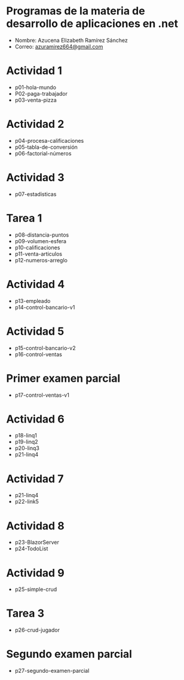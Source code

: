 # Programas de la materia de desarrollo de aplicaciones en .net

- Nombre: Azucena Elizabeth Ramírez Sánchez
- Correo: azuramirez664@gmail.com

# Actividad 1
- p01-hola-mundo
- P02-paga-trabajador
- p03-venta-pizza

# Actividad 2
- p04-procesa-calificaciones
- p05-tabla-de-conversión
- p06-factorial-números

# Actividad 3
 - p07-estadisticas

# Tarea 1
 - p08-distancia-puntos
 - p09-volumen-esfera
 - p10-calificaciones
 - p11-venta-articulos
 - p12-numeros-arreglo

# Actividad 4
 - p13-empleado
 - p14-control-bancario-v1

 # Actividad 5
  - p15-control-bancario-v2
  - p16-control-ventas

 # Primer examen parcial
  - p17-control-ventas-v1

 # Actividad 6
  - p18-linq1
  - p19-linq2
  - p20-linq3
  - p21-linq4
  
 # Actividad 7
  - p21-linq4
  - p22-link5

 # Actividad 8
  - p23-BlazorServer
  - p24-TodoList

 # Actividad 9
  - p25-simple-crud

 # Tarea 3
  - p26-crud-jugador

 # Segundo examen parcial
  - p27-segundo-examen-parcial